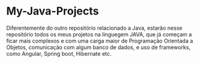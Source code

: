 # My-Java-Projects
Diferentemente do outro repositório relacionado a Java, estarão nesse repositório todos os meus projetos na linguegem JAVA, que já começam a ficar mais complexos e com uma carga maior de Programação Orientada a Objetos, comunicação com algum banco de dados, e uso de frameworks, como Angular, Spring boot, Hibernate etc.
